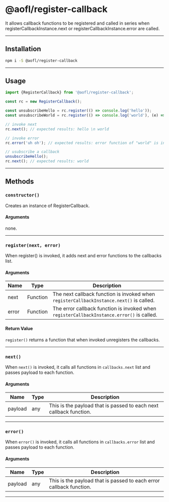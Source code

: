# @aofl/register-callback

It allows callback functions to be registered and called in series when registerCallbackInstance.next or registerCallbackInstance.error are called.

---
## Installation
```bash
npm i -S @aofl/register-callback
```

---
## Usage
```javascript
import {RegisterCallback} from '@aofl/register-callback';

const rc = new RegisterCallback();

const unsubscribeHello = rc.register(() => console.log('hello'));
const unsubscribeWorld = rc.register(() => console.log('world'), (e) => console.log);

// invoke next
rc.next(); // expected results: hello \n world

// invoke error
rc.error('uh oh'); // expected results: error function of "world" is invoked printing 'uh oh' to console

// usubscribe a callback
unsubscribeHello();
rc.next(); // expected results: world
```

---
## Methods

### `constructor()`
Creates an instance of RegisterCallback.

#### Arguments
none.

---
### `register(next, error)`
When register() is invoked, it adds next and error functions to the callbacks list.

#### Arguments
| Name  | Type     | Description                                                                           |
|-------|----------|---------------------------------------------------------------------------------------|
| next  | Function | The next callback function is invoked when `registerCallbackInstance.next()` is called.   |
| error | Function | The error callback function is invoked when `registerCallbackInstance.error()` is called. |


#### Return Value
`register()` returns a function that when invoked unregisters the callbacks.

---
### `next()`
When `next()` is invoked, it calls all functions in `callbacks.next` list and passes payload to each function.

#### Arguments
| Name    | Type | Description                                                        |
|---------|------|--------------------------------------------------------------------|
| payload | any  | This is the payload that is passed to each next callback function. |

---
### `error()`
When `error()` is invoked, it calls all functions in `callbacks.error` list and passes payload to each function.

#### Arguments
| Name    | Type | Description                                                        |
|---------|------|--------------------------------------------------------------------|
| payload | any  | This is the payload that is passed to each error callback function.|

---
